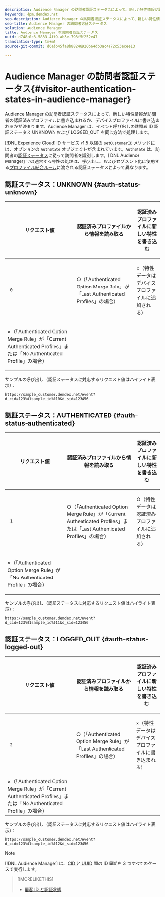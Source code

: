 ```yaml
---
description: Audience Manager の訪問者認証ステータスによって、新しい特性情報が訪問者の認証済みプロファイルに書き込まれるか、デバイスプロファイルに書き込まれるかが決まります。Audience Manager は、イベント呼び出しの訪問者 ID 認証ステータス UNKNOWN および LOGGED_OUT を同じ方法で処理します。
keywords: dpm.demdex.net
seo-description: Audience Manager の訪問者認証ステータスによって、新しい特性情報が訪問者の認証済みプロファイルに書き込まれるか、デバイスプロファイルに書き込まれるかが決まります。Audience Manager は、イベント呼び出しの訪問者 ID 認証ステータス UNKNOWN および LOGGED_OUT を同じ方法で処理します。
seo-title: Audience Manager の訪問者認証ステータス
solution: Audience Manager
title: Audience Manager の訪問者認証ステータス
uuid: d748c0c3-5833-4fb9-ab3e-793f5f252e47
translation-type: tm+mt
source-git-commit: d6abb45fa8b88248920b64db3ac4e72c53ecee13

---
```



# Audience Manager の訪問者認証ステータス{#visitor-authentication-states-in-audience-manager}

Audience Manager の訪問者認証ステータスによって、新しい特性情報が訪問者の認証済みプロファイルに書き込まれるか、デバイスプロファイルに書き込まれるかが決まります。Audience Manager は、イベント呼び出しの訪問者 ID 認証ステータス UNKNOWN および LOGGED_OUT を同じ方法で処理します。

[!DNL Experience Cloud] ID サービス v1.5 以降の `setCustomerID` メソッドには、オプションの `AuthState` オブジェクトが含まれています。`AuthState` は、訪問者の[認証ステータス](https://marketing.adobe.com/resources/help/en_US/mcvid/mcvid-authenticated-state.html)に従って訪問者を識別します。[!DNL Audience Manager] での適合する特性の処理は、呼び出し、およびセグメント化に使用する[プロファイル結合ルール](../features/profile-merge-rules/merge-rules-dashboard.md)に渡される認証ステータスによって異なります。

## 認証ステータス：UNKNOWN {#auth-status-unknown}

<table id="table_E1EA51533FAE4BBFB338D6F6116BC1F9"> 
 <thead> 
  <tr> 
   <th colname="col1" class="entry"> <p>リクエスト値 </p> </th> 
   <th colname="col2" class="entry"> <p> 認証済みプロファイルから情報を<b>読み取る</b> </p> </th> 
   <th colname="col3" class="entry"> <p> 認証済みプロファイルに新しい特性を<b>書き込む</b> </p> </th> 
  </tr> 
 </thead>
 <tbody> 
  <tr> 
   <td colname="col1" morerows="1"> <p> <code> 0 </code> </p> </td> 
   <td colname="col2"> <p>○（「Authenticated Option Merge Rule」が「Last Authenticated Profiles」の場合） </p> </td> 
   <td colname="col3" morerows="1"> <p>×（特性データはデバイスプロファイルに追加される） </p> </td> 
  </tr> 
  <tr> 
   <td colname="col2"> <p>×（「Authenticated Option Merge Rule」が「Current Authenticated Profiles」または「No Authenticated Profile」の場合） </p> </td> 
  </tr> 
 </tbody> 
</table>

サンプルの呼び出し（認証ステータスに対応するリクエスト値はハイライト表示）：

`https://sample_customer.demdex.net/event?d_cid=123%01sample_id%010&d_sid=123456`

## 認証ステータス：AUTHENTICATED {#auth-status-authenticated}

<table id="table_956ABF96024744308F7773E1F96482B7"> 
 <thead> 
  <tr> 
   <th colname="col1" class="entry"> <p>リクエスト値 </p> </th> 
   <th colname="col2" class="entry"> <p> 認証済みプロファイルから情報を<b>読み取る</b> </p> </th> 
   <th colname="col3" class="entry"> <p> 認証済みプロファイルに新しい特性を<b>書き込む</b> </p> </th> 
  </tr> 
 </thead>
 <tbody> 
  <tr> 
   <td colname="col1" morerows="1"> <p> <code> 1 </code> </p> </td> 
   <td colname="col2"> <p>○（「Authenticated Option Merge Rule」が「Current Authenticated Profiles」または「Last Authenticated Profiles」の場合） </p> </td> 
   <td colname="col3" morerows="1"> <p>○（特性データは認証済みプロファイルに追加される） </p> </td> 
  </tr> 
  <tr> 
   <td colname="col2"> <p>×（「Authenticated Option Merge Rule」が「No Authenticated Profile」の場合） </p> </td> 
  </tr> 
 </tbody> 
</table>

サンプルの呼び出し（認証ステータスに対応するリクエスト値はハイライト表示）：

`https://sample_customer.demdex.net/event?d_cid=123%01sample_id%011&d_sid=123456`

## 認証ステータス：LOGGED_OUT {#auth-status-logged-out}

<table id="table_783F0CBB0431482AA49F41468FA65B19"> 
 <thead> 
  <tr> 
   <th colname="col1" class="entry"> <p>リクエスト値 </p> </th> 
   <th colname="col2" class="entry"> <p> 認証済みプロファイルから情報を<b>読み取る</b> </p> </th> 
   <th colname="col3" class="entry"> <p> 認証済みプロファイルに新しい特性を<b>書き込む</b> </p> </th> 
  </tr> 
 </thead>
 <tbody> 
  <tr> 
   <td colname="col1" morerows="1"> <p> <code> 2 </code> </p> </td> 
   <td colname="col2"> ○（「Authenticated Option Merge Rule」が「Last Authenticated Profiles」の場合） </td> 
   <td colname="col3" morerows="1"> <p>×（特性データはデバイスプロファイルに書き込まれる） </p> </td> 
  </tr> 
  <tr> 
   <td colname="col2"> ×（「Authenticated Option Merge Rule」が「Current Authenticated Profiles」または「No Authenticated Profile」の場合） </td> 
  </tr> 
 </tbody> 
</table>

サンプルの呼び出し（認証ステータスに対応するリクエスト値はハイライト表示）：

`https://sample_customer.demdex.net/event?d_cid=123%01sample_id%012&d_sid=123456`

>[!NOTE]
>
>[!DNL Audience Manager] は、[CID と UUID](../reference/ids-in-aam.md) 間の ID 同期を 3 つすべてのケースで実行します。

>[!MORELIKETHIS]
>
>* [顧客 ID と認証状態](https://marketing.adobe.com/resources/help/en_US/mcvid/mcvid-authenticated-state.html)

